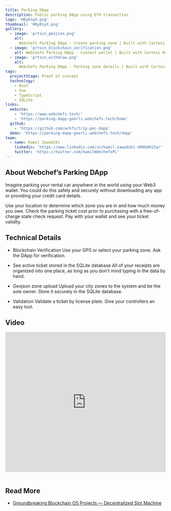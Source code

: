 ```yaml
---
title: Parking DApp
description: Public parking DApp using ETH transaction
logo: 'H0yEnyX.png'
thumbnail: 'H0yEnyX.png'
gallery:
  - image: 'prtscn_geojson.png'
    alt:
      Webchefs Parking DApp - Create parking zone | Built with Cartesi Rollups
  - image: 'prtscn_blockchain_verification.png'
    alt: Webchefs Parking DApp - Connect wallet | Built with Cartesi Rollups
  - image: 'prtscn_withdraw.png'
    alt:
      Webchefs Parking DApp - Parking zone details | Built with Cartesi Rollups
tags:
  projectStage: Proof of concept
  technology:
    - Rust
    - Vue
    - TypeScript
    - SQLite
links:
  website:
    - 'https://www.webchefs.tech/'
    - 'https://parking-dapp-goerli.webchefs.tech/home'
  github:
    - 'https://github.com/wchfs/trip-poc-dapp'
  demo: 'https://parking-dapp-goerli.webchefs.tech/dapp'
team:
  - name: Kamil Zawadzki
    linkedin: 'https://www.linkedin.com/in/kamil-zawadzki-400b8913a/'
    twitter: 'https://twitter.com/kamilWebchefsPL'
---
```


## About Webchef’s Parking DApp

Imagine parking your rental car anywhere in the world using your Web3 wallet.
You could do this safely and securely without downloading any app or providing
your credit card details.

Use your location to determine which zone you are in and how much money you owe.
Check the parking ticket cost prior to purchasing with a free-of-charge state
check request. Pay with your wallet and see your ticket validity.

## Technical Details

- Blockchain Verification Use your GPS or select your parking zone. Ask the DApp
  for verification.

- See active ticket stored in the SQLite database All of your receipts are
  organized into one place, as long as you don't mind typing in the data by
  hand.

- Geojson zone upload Upload your city zones to the system and be the sole
  owner. Store it securely in the SQLite database.

- Validation Validate a ticket by license plate. Give your controllers an easy
  tool.

## Video

<iframe width="100%" height="440" src="https://www.youtube.com/embed/t_xAUGkWf-E" title="YouTube video player" frameBorder="0" allow="accelerometer; autoplay; clipboard-write; encrypted-media; gyroscope; picture-in-picture; web-share" allowFullScreen></iframe>

<br/>
<br/>

## Read More

- [Groundbreaking Blockchain OS Projects — Decentralized Slot Machine](https://medium.com/cartesi/groundbreaking-blockchain-os-projects-webchefs-378f516cc3ea)
